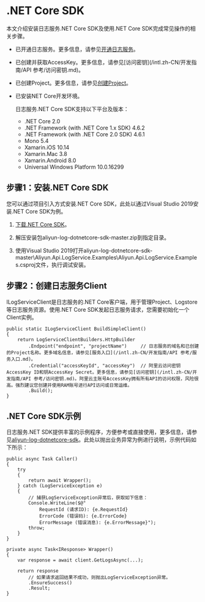 # .NET Core SDK

本文介绍安装日志服务.NET Core SDK及使用.NET Core SDK完成常见操作的相关步骤。

-   已开通日志服务。更多信息，请参见[开通日志服务](https://www.alibabacloud.com/product/log-service?spm=a2c5t.10695662.1996646101.searchclickresult.536d31bdPTqffd)。
-   已创建并获取AccessKey。更多信息，请参见[访问密钥](/intl.zh-CN/开发指南/API 参考/访问密钥.md)。
-   已创建Project。更多信息，请参见[创建Project](/intl.zh-CN/数据采集/准备工作/管理Project.md)。
-   已安装NET Core开发环境。

    日志服务.NET Core SDK支持以下平台及版本：

    -   .NET Core 2.0
    -   .NET Framework \(with .NET Core 1.x SDK\) 4.6.2
    -   .NET Framework \(with .NET Core 2.0 SDK\) 4.6.1
    -   Mono 5.4
    -   Xamarin.iOS 10.14
    -   Xamarin.Mac 3.8
    -   Xamarin.Android 8.0
    -   Universal Windows Platform 10.0.16299

## 步骤1：安装.NET Core SDK

您可以通过项目引入方式安装.NET Core SDK，此处以通过Visual Studio 2019安装.NET Core SDK为例。

1.  [下载.NET Core SDK](https://github.com/aliyun/aliyun-log-dotnetcore-sdk)。

2.  解压安装包aliyun-log-dotnetcore-sdk-master.zip到指定目录。

3.  使用Visual Studio 2019打开aliyun-log-dotnetcore-sdk-master\\Aliyun.Api.LogService.Examples\\Aliyun.Api.LogService.Examples.csproj文件，执行调试安装。


## 步骤2：创建日志服务Client

ILogServiceClient是日志服务的.NET Core客户端，用于管理Project、Logstore等日志服务资源。使用.NET Core SDK发起日志服务请求，您需要初始化一个Client实例。

```
public static ILogServiceClient BuildSimpleClient()
{
    return LogServiceClientBuilders.HttpBuilder
        .Endpoint("endpoint", "projectName")     // 日志服务的域名和已创建的Project名称。更多域名信息，请参见[服务入口](/intl.zh-CN/开发指南/API 参考/服务入口.md)。
        .Credential("accessKeyId", "accessKey")  // 阿里云访问密钥AccessKey ID和钥AccessKey Secret。更多信息，请参见[访问密钥](/intl.zh-CN/开发指南/API 参考/访问密钥.md)。阿里云主账号AccessKey拥有所有API的访问权限，风险很高。强烈建议您创建并使用RAM账号进行API访问或日常运维。
        .Build();
}
```

## .NET Core SDK示例

日志服务.NET SDK提供丰富的示例程序，方便参考或直接使用，更多信息，请参见[aliyun-log-dotnetcore-sdk](https://github.com/aliyun/aliyun-log-dotnetcore-sdk)。此处以抛出业务异常为例进行说明，示例代码如下所示：

```
public async Task Caller()
{
    try
    {
        return await Wrapper();
    } catch (LogServiceException e)
    {
        // 捕获LogServiceException异常后，获取如下信息： 
        Console.WriteLine($@"
            RequestId (请求ID): {e.RequestId}
            ErrorCode (错误码): {e.ErrorCode}
            ErrorMessage (错误消息): {e.ErrorMessage}");
        throw;
    }
}

private async Task<IResponse> Wrapper()
{
    var response = await client.GetLogsAsync(...);

    return response
        // 如果请求返回结果不成功，则抛出LogServiceException异常。
        .EnsureSuccess()
        .Result;
}
```

